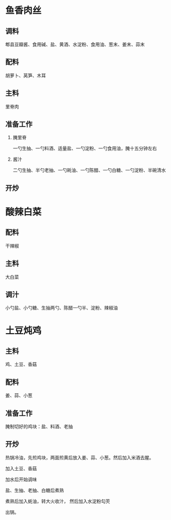 # 鱼香肉丝

## 调料

郫县豆瓣酱、食用碱、盐、黄酒、水淀粉、食用油、葱末、姜末、蒜末

## 配料

胡萝卜、莴笋、木耳

## 主料

里脊肉

## 准备工作

1. 腌里脊

   一勺生抽、一勺料酒、适量盐、一勺淀粉、一勺食用油，腌十五分钟左右

2. 酱汁

   二勺生抽、半勺老抽、一勺耗油、一勺陈醋、一勺白糖、一勺淀粉、半碗清水

## 开炒



# 酸辣白菜

## 配料

干辣椒

## 主料

大白菜

## 调汁

小勺盐、小勺糖、生抽两勺、陈醋一勺半、淀粉、辣椒油

# 土豆炖鸡

## 主料

鸡、土豆、香菇

## 配料

姜、蒜、小葱

## 准备工作

腌制切好的鸡块：盐、料酒、老抽

## 开炒

热锅冷油，先煎鸡块，两面煎黄后放入姜、蒜、小葱。然后加入米酒去腥。

加入土豆、香菇

加水后开始调味

盐、生抽、老抽、白糖后煮熟

煮熟后加入蚝油，转大火收汁， 然后加入水淀粉勾芡

出锅。





